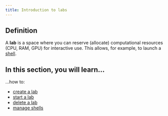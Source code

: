 ```yaml
---
title: Introduction to labs
---
```


## Definition
A **lab** is a space where you can reserve (allocate) computational resources (CPU, RAM, GPU) for interactive use. This
allows, for example, to launch a [shell](shells/whats-a-shell.md).

## In this section, you will learn... 

...how to:
- [create a lab](create-a-lab.mdx)
- [start a lab](start-a-lab.mdx)
- [delete a lab](delete-a-lab.mdx)
- [manage shells](shells/whats-a-shell.md)